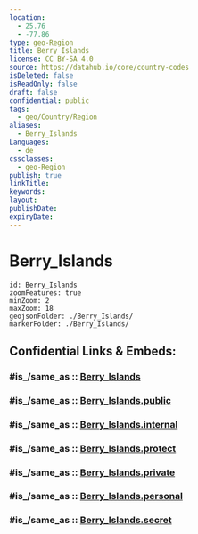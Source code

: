 ```yaml
---
location:
  - 25.76
  - -77.86
type: geo-Region
title: Berry_Islands
license: CC BY-SA 4.0
source: https://datahub.io/core/country-codes
isDeleted: false
isReadOnly: false
draft: false
confidential: public
tags:
  - geo/Country/Region
aliases:
  - Berry_Islands
Languages:
  - de
cssclasses:
  - geo-Region
publish: true
linkTitle:
keywords:
layout:
publishDate:
expiryDate:
---
```


# Berry_Islands

```leaflet
id: Berry_Islands
zoomFeatures: true 
minZoom: 2 
maxZoom: 18
geojsonFolder: ./Berry_Islands/
markerFolder: ./Berry_Islands/
```


## Confidential Links & Embeds: 

### #is_/same_as :: [Berry_Islands](/_Standards/Earth/Continent/America~Caribbean/Bahamas/Districts~Bahamas/Berry_Islands.md) 

### #is_/same_as :: [Berry_Islands.public](/_public/Earth/Continent/America~Caribbean/Bahamas/Districts~Bahamas/Berry_Islands.public.md) 

### #is_/same_as :: [Berry_Islands.internal](/_internal/Earth/Continent/America~Caribbean/Bahamas/Districts~Bahamas/Berry_Islands.internal.md) 

### #is_/same_as :: [Berry_Islands.protect](/_protect/Earth/Continent/America~Caribbean/Bahamas/Districts~Bahamas/Berry_Islands.protect.md) 

### #is_/same_as :: [Berry_Islands.private](/_private/Earth/Continent/America~Caribbean/Bahamas/Districts~Bahamas/Berry_Islands.private.md) 

### #is_/same_as :: [Berry_Islands.personal](/_personal/Earth/Continent/America~Caribbean/Bahamas/Districts~Bahamas/Berry_Islands.personal.md) 

### #is_/same_as :: [Berry_Islands.secret](/_secret/Earth/Continent/America~Caribbean/Bahamas/Districts~Bahamas/Berry_Islands.secret.md)

